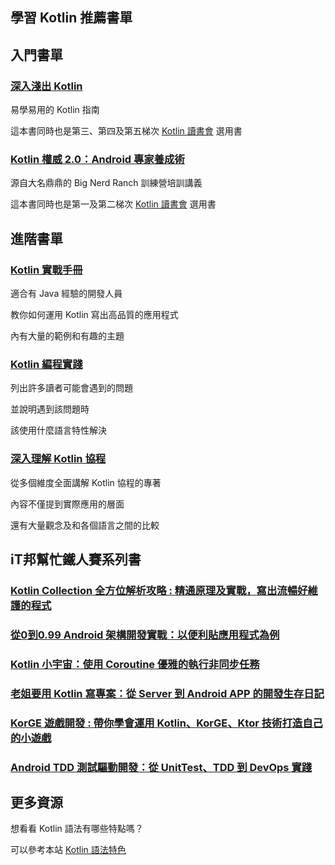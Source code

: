 ## 學習 Kotlin 推薦書單

## 入門書單

### [深入淺出 Kotlin](https://www.tenlong.com.tw/products/9789865021870)

易學易用的 Kotlin 指南

這本書同時也是第三、第四及第五梯次 [Kotlin 讀書會](https://tw.kotlin.tips/study-jams/) 選用書

### [Kotlin 權威 2.0：Android 專家養成術](https://www.tenlong.com.tw/products/9789864344796)

源自大名鼎鼎的 Big Nerd Ranch 訓練營培訓講義

這本書同時也是第一及第二梯次 [Kotlin 讀書會](https://tw.kotlin.tips/study-jams/) 選用書

## 進階書單

### [Kotlin 實戰手冊](https://www.tenlong.com.tw/products/9789864768592)

適合有 Java 經驗的開發人員

教你如何運用 Kotlin 寫出高品質的應用程式

內有大量的範例和有趣的主題

### [Kotlin 編程實踐](https://www.tenlong.com.tw/products/9787111659624)

列出許多讀者可能會遇到的問題

並說明遇到該問題時

該使用什麼語言特性解決

### [深入理解 Kotlin 協程](https://www.tenlong.com.tw/products/9787111655916)

從多個維度全面講解 Kotlin 協程的專著

內容不僅提到實際應用的層面

還有大量觀念及和各個語言之間的比較

## iT邦幫忙鐵人賽系列書

### [Kotlin Collection 全方位解析攻略 : 精通原理及實戰，寫出流暢好維護的程式](https://www.tenlong.com.tw/products/9786263331136)

### [從0到0.99 Android 架構開發實戰：以便利貼應用程式為例](https://www.tenlong.com.tw/products/9786263332577)

### [Kotlin 小宇宙：使用 Coroutine 優雅的執行非同步任務](https://www.tenlong.com.tw/products/9786263333796)

### [老姐要用 Kotlin 寫專案：從 Server 到 Android APP 的開發生存日記](https://www.tenlong.com.tw/products/9789864348978)

### [KorGE 遊戲開發 : 帶你學會運用 Kotlin、KorGE、Ktor 技術打造自己的小遊戲](https://www.tenlong.com.tw/products/9789864348589)

### [Android TDD 測試驅動開發：從 UnitTest、TDD 到 DevOps 實踐](https://www.tenlong.com.tw/products/9789864344901)


## 更多資源

想看看 Kotlin 語法有哪些特點嗎？

可以參考本站 [Kotlin 語法特色](kotlin-syntax.md)
